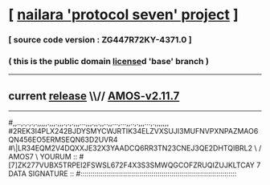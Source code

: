 
# [ [nailara 'protocol seven' project](http://nailara.network/) ]

### [ source code version : ZG447R72KY-4371.0 ]

### ( this is the public domain [license](../license)d 'base' branch )
---
## current [release](https://github.com/nailara-technologies/protocol-7/releases) \\\\// [AMOS-v2.11.7](https://github.com/nailara-technologies/protocol-7/releases/tag/AMOS-v2.11.7)
---

#,,..,.,.,.,.,,,,,.,,,.,,,.,.,.,,,...,,,.,,.,,..,,...,...,,..,.,,,...,.,,,,,,,
#2REK3I4PLX242BJDYSMYCWJRTIK34ELZVXSUJI3MUFNVPXNPAZMAO6QN456EO5ERMSEQN63D2UVR4
#\\\|LR34EQM2V4DQXXJE32X3YAADCQ6RR3TN23CNEJ3QE2DHTQIBRL2 \ / AMOS7 \ YOURUM ::
#\[7]ZK277VUBX5TRPEI2FSWSL672F4X3S3SMWQGCOFZRUQIZUJKLTCAY 7  DATA SIGNATURE ::
#:::::::::::::::::::::::::::::::::::::::::::::::::::::::::::::::::::::::::::::
